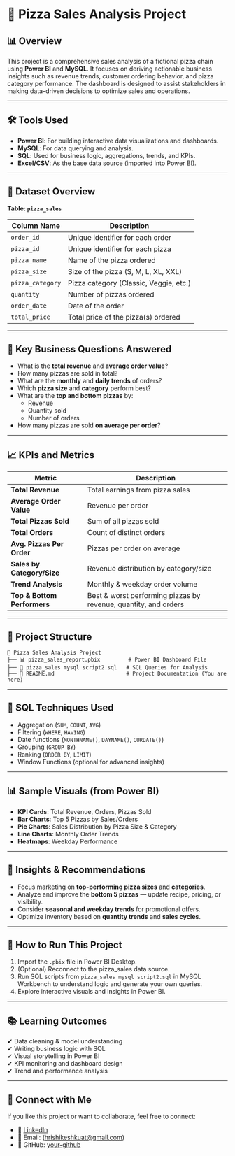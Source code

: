 # 🍕 Pizza Sales Analysis Project

## 📊 Overview

This project is a comprehensive sales analysis of a fictional pizza chain using **Power BI** and **MySQL**. It focuses on deriving actionable business insights such as revenue trends, customer ordering behavior, and pizza category performance. The dashboard is designed to assist stakeholders in making data-driven decisions to optimize sales and operations.

---

## 🛠️ Tools Used

- **Power BI**: For building interactive data visualizations and dashboards.
- **MySQL**: For data querying and analysis.
- **SQL**: Used for business logic, aggregations, trends, and KPIs.
- **Excel/CSV**: As the base data source (imported into Power BI).

---

## 🧩 Dataset Overview

**Table: `pizza_sales`**

| Column Name     | Description                              |
|------------------|------------------------------------------|
| `order_id`       | Unique identifier for each order         |
| `pizza_id`       | Unique identifier for each pizza         |
| `pizza_name`     | Name of the pizza ordered                |
| `pizza_size`     | Size of the pizza (S, M, L, XL, XXL)     |
| `pizza_category` | Pizza category (Classic, Veggie, etc.)   |
| `quantity`       | Number of pizzas ordered                 |
| `order_date`     | Date of the order                        |
| `total_price`    | Total price of the pizza(s) ordered      |

---

## 📌 Key Business Questions Answered

- What is the **total revenue** and **average order value**?
- How many pizzas are sold in total?
- What are the **monthly** and **daily trends** of orders?
- Which **pizza size** and **category** perform best?
- What are the **top and bottom pizzas** by:
  - Revenue
  - Quantity sold
  - Number of orders
- How many pizzas are sold **on average per order**?

---

## 📈 KPIs and Metrics

| Metric                         | Description                                      |
|-------------------------------|--------------------------------------------------|
| **Total Revenue**             | Total earnings from pizza sales                 |
| **Average Order Value**       | Revenue per order                                |
| **Total Pizzas Sold**         | Sum of all pizzas sold                          |
| **Total Orders**              | Count of distinct orders                        |
| **Avg. Pizzas Per Order**     | Pizzas per order on average                     |
| **Sales by Category/Size**    | Revenue distribution by category/size           |
| **Trend Analysis**            | Monthly & weekday order volume                  |
| **Top & Bottom Performers**   | Best & worst performing pizzas by revenue, quantity, and orders |

---

## 📂 Project Structure

```
📁 Pizza Sales Analysis Project
├── 📊 pizza_sales_report.pbix         # Power BI Dashboard File
├── 🧮 pizza_sales mysql script2.sql   # SQL Queries for Analysis
├── 📁 README.md                       # Project Documentation (You are here)
```

---

## 📌 SQL Techniques Used

- Aggregation (`SUM`, `COUNT`, `AVG`)
- Filtering (`WHERE`, `HAVING`)
- Date functions (`MONTHNAME()`, `DAYNAME()`, `CURDATE()`)
- Grouping (`GROUP BY`)
- Ranking (`ORDER BY`, `LIMIT`)
- Window Functions (optional for advanced insights)

---

## 📊 Sample Visuals (from Power BI)

- **KPI Cards**: Total Revenue, Orders, Pizzas Sold
- **Bar Charts**: Top 5 Pizzas by Sales/Orders
- **Pie Charts**: Sales Distribution by Pizza Size & Category
- **Line Charts**: Monthly Order Trends
- **Heatmaps**: Weekday Performance

---

## 🧠 Insights & Recommendations

- Focus marketing on **top-performing pizza sizes** and **categories**.
- Analyze and improve the **bottom 5 pizzas** — update recipe, pricing, or visibility.
- Consider **seasonal and weekday trends** for promotional offers.
- Optimize inventory based on **quantity trends** and **sales cycles**.

---

## 🚀 How to Run This Project

1. Import the `.pbix` file in Power BI Desktop.
2. (Optional) Reconnect to the pizza_sales data source.
3. Run SQL scripts from `pizza_sales mysql script2.sql` in MySQL Workbench to understand logic and generate your own queries.
4. Explore interactive visuals and insights in Power BI.

---

## 📚 Learning Outcomes

✔ Data cleaning & model understanding  
✔ Writing business logic with SQL  
✔ Visual storytelling in Power BI  
✔ KPI monitoring and dashboard design  
✔ Trend and performance analysis

---

## 🤝 Connect with Me

If you like this project or want to collaborate, feel free to connect:

- 💼 [LinkedIn](linkedin.com/in/hrishikesh-kulat-28b559373)
- 📧 Email: (hrishikeshkuat@gmail.com)
- 📂 GitHub: [your-github](https://github.com/hrishikeshkulat-cmd)


